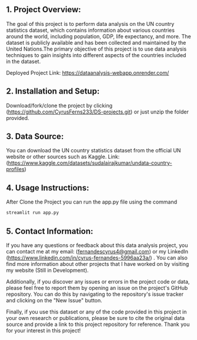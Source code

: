## 1. Project Overview: 
 The goal of this project is to perform data analysis on the UN country statistics dataset, which contains information about various countries around the world, including population, GDP, life expectancy, and more. The dataset is publicly available and has been collected and maintained by the United Nations.The primary objective of this project is to use data analysis techniques to gain insights into different aspects of the countries included in the dataset.
 
 Deployed Project Link: https://dataanalysis-webapp.onrender.com/

## 2. Installation and Setup: 
 Download/fork/clone the project by clicking (https://github.com/CyrusFerns233/DS-projects.git) or just unzip the folder provided.

## 3. Data Source: 
 You can download the UN country statistics dataset from the official UN website or other sources such as Kaggle. 
 Link: (https://www.kaggle.com/datasets/sudalairajkumar/undata-country-profiles)

## 4. Usage Instructions: 
After Clone the Project you can run the app.py file using the command 
```python
streamlit run app.py
```

## 5. Contact Information: 
If you have any questions or feedback about this data analysis project, you can contact me at my email: (fernandescyrus4@gmail.com) or my LinkedIn (https://www.linkedin.com/in/cyrus-fernandes-5996aa23a/) . You can also find more information about other projects that I have worked on by visiting my website (Still in Development).

Additionally, if you discover any issues or errors in the project code or data, please feel free to report them by opening an issue on the project's GitHub repository. You can do this by navigating to the repository's issue tracker and clicking on the "New Issue" button.

Finally, if you use this dataset or any of the code provided in this project in your own research or publications, please be sure to cite the original data source and provide a link to this project repository for reference. Thank you for your interest in this project!
